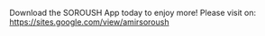 Download the SOROUSH App today to enjoy more!
Please visit on:
https://sites.google.com/view/amirsoroush
